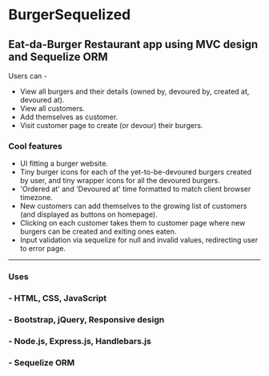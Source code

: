 # BurgerSequelized

## Eat-da-Burger Restaurant app using MVC design and Sequelize ORM

Users can - 
* View all burgers and their details (owned by, devoured by, created at, devoured at).
* View all customers.
* Add themselves as customer.
* Visit customer page to create (or devour) their burgers.

### Cool features

* UI fitting a burger website.
* Tiny burger icons for each of the yet-to-be-devoured burgers created by user, and tiny wrapper icons for all the devoured burgers.
* 'Ordered at' and 'Devoured at' time formatted to match client browser timezone.
* New customers can add themselves to the growing list of customers (and displayed as buttons on homepage).
* Clicking on each customer takes them to customer page where new burgers can be created and exiting ones eaten.
* Input validation via sequelize for null and invalid values, redirecting user to error page.

----------------------

### Uses

### - HTML, CSS, JavaScript ###
### - Bootstrap, jQuery, Responsive design ###
### - Node.js, Express.js, Handlebars.js ###
### - Sequelize ORM ###
